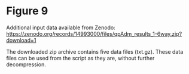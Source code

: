 # Figure 9

Additional input data available from Zenodo: https://zenodo.org/records/14993000/files/qpAdm_results_1-6way.zip?download=1

The downloaded zip archive contains five data files (txt.gz). These data files can be used from the script as they are, without further decompression.
